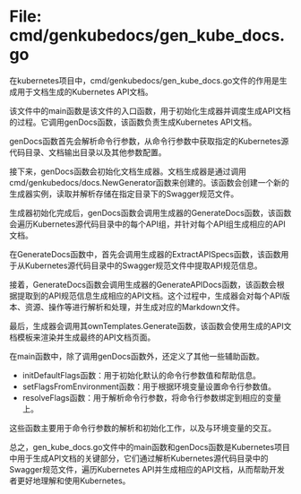 # File: cmd/genkubedocs/gen_kube_docs.go

在kubernetes项目中，cmd/genkubedocs/gen_kube_docs.go文件的作用是生成用于文档生成的Kubernetes API文档。

该文件中的main函数是该文件的入口函数，用于初始化生成器并调度生成API文档的过程。它调用genDocs函数，该函数负责生成Kubernetes API文档。

genDocs函数首先会解析命令行参数，从命令行参数中获取指定的Kubernetes源代码目录、文档输出目录以及其他参数配置。

接下来，genDocs函数会初始化文档生成器。文档生成器是通过调用cmd/genkubedocs/docs.NewGenerator函数来创建的。该函数会创建一个新的生成器实例，读取并解析存储在指定目录下的Swagger规范文件。

生成器初始化完成后，genDocs函数会调用生成器的GenerateDocs函数，该函数会遍历Kubernetes源代码目录中的每个API组，并针对每个API组生成相应的API文档。

在GenerateDocs函数中，首先会调用生成器的ExtractAPISpecs函数，该函数用于从Kubernetes源代码目录中的Swagger规范文件中提取API规范信息。

接着，GenerateDocs函数会调用生成器的GenerateAPIDocs函数，该函数会根据提取到的API规范信息生成相应的API文档。这个过程中，生成器会对每个API版本、资源、操作等进行解析和处理，并生成对应的Markdown文件。

最后，生成器会调用其ownTemplates.Generate函数，该函数会使用生成的API文档模板来渲染并生成最终的API文档页面。

在main函数中，除了调用genDocs函数外，还定义了其他一些辅助函数。

- initDefaultFlags函数：用于初始化默认的命令行参数值和帮助信息。
- setFlagsFromEnvironment函数：用于根据环境变量设置命令行参数值。
- resolveFlags函数：用于解析命令行参数，将命令行参数绑定到相应的变量上。

这些函数主要用于命令行参数的解析和初始化工作，以及与环境变量的交互。

总之，gen_kube_docs.go文件中的main函数和genDocs函数是Kubernetes项目中用于生成API文档的关键部分，它们通过解析Kubernetes源代码目录中的Swagger规范文件，遍历Kubernetes API并生成相应的API文档，从而帮助开发者更好地理解和使用Kubernetes。

